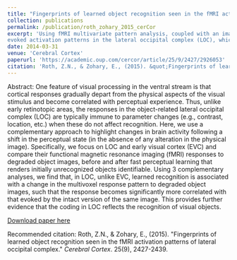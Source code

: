 ```yaml
---
title: "Fingerprints of learned object recognition seen in the fMRI activation patterns of lateral occipital complex"
collection: publications
permalink: /publication/roth_zohary_2015_cerCor
excerpt: 'Using fMRI multivariate pattern analysis, coupled with an image degradation technique, I found that when degraded images became recognizable they
evoked activation patterns in the lateral occipital complex (LOC), which were more similar to the patterns evoked by the intact (un-degraded) images. The evoked patterns also became less similar to the patterns evoked by pure noise image. These changes in brain activity occurred although the physical stimuli shown were identical before and after learning. These recognition-related effects were not observed in earlier visual areas. The results provide evidence that the coding in LOC reflects a perceptual-level representation of visual objects.'
date: 2014-03-31
venue: 'Cerebral Cortex'
paperurl: 'https://academic.oup.com/cercor/article/25/9/2427/2926053'
citation: 'Roth, Z.N., & Zohary, E., (2015). &quot;Fingerprints of learned object recognition seen in the fMRI activation patterns of lateral occipital complex.&quot; <i>Cerebral Cortex</i>. 25(9), 2427-2439.'
---
```

Abstract: One feature of visual processing in the ventral stream is that cortical responses gradually depart from the physical aspects of the visual stimulus and become correlated with perceptual experience. Thus, unlike early retinotopic areas, the responses in the object-related lateral occipital complex (LOC) are typically immune to parameter changes (e.g., contrast, location, etc.) when these do not affect recognition. Here, we use a complementary approach to highlight changes in brain activity following a shift in the perceptual state (in the absence of any alteration in the physical image). Specifically, we focus on LOC and early visual cortex (EVC) and compare their functional magnetic resonance imaging (fMRI) responses to degraded object images, before and after fast perceptual learning that renders initially unrecognized objects identifiable. Using 3 complementary analyses, we find that, in LOC, unlike EVC, learned recognition is associated with a change in the multivoxel response pattern to degraded object images, such that the response becomes significantly more correlated with that evoked by the intact version of the same image. This provides further evidence that the coding in LOC reflects the recognition of visual objects.

[Download paper here](http://zviroth.github.io/files/roth_zohary_2015_cerCor.pdf)

Recommended citation: Roth, Z.N., & Zohary, E., (2015). "Fingerprints of learned object recognition seen in the fMRI activation patterns of lateral occipital complex." <i>Cerebral Cortex</i>. 25(9), 2427-2439.
